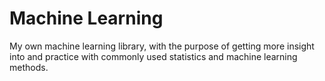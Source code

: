 # Machine Learning
My own machine learning library, with the purpose of getting more insight into and practice with commonly used statistics and machine learning methods.
